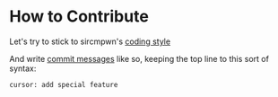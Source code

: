 # How to Contribute

Let's try to stick to sircmpwn's [coding style]

And write [commit messages] like so, keeping the top line to this sort of syntax:

```
cursor: add special feature
```

[coding style]: https://git.sr.ht/~sircmpwn/cstyle
[commit messages]: https://gitlab.freedesktop.org/wlroots/wlroots/-/blob/master/CONTRIBUTING.md#commit-messages 
